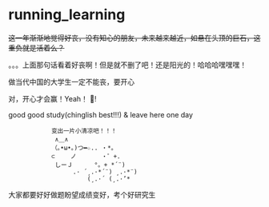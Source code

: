 # running_learning
<del>这一年渐渐地觉得好丧，没有知心的朋友，未来越来越近，如悬在头顶的巨石，这重负就是活着么？ </del>

  。。。上面那句话看着好丧啊！但是就不删了吧！还是阳光的！哈哈哈嘿嘿嘿！
  
  
  
  做当代中国的大学生一定不能丧，要开心
  
  
  对，开心才会赢！Yeah！       :fu:!
  
good good study(chinglish best!!!) & leave here one day

                变出一片小清凉吧！！！
                 ∧＿∧
                （｡•ω•｡)つ━☆.. ・*。
                ⊂　　 ノ 　 　　・゜+.
                 しーＪ　 　　°。+ *´¨)
                      .· ´¸.·*´¨) ¸.·*¨)
                          (¸.·´ (¸.·’*
 
大家都要好好做题盼望成绩变好，考个好研究生

